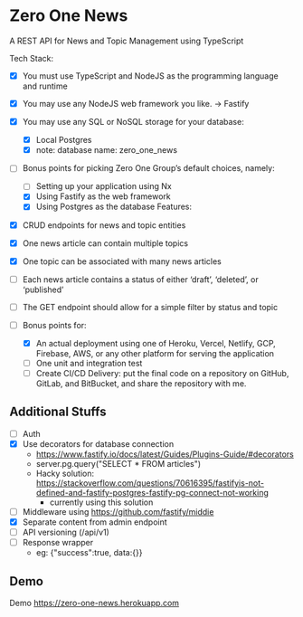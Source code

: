 # Zero One News

A REST API for News and Topic Management using TypeScript

Tech Stack:

- [x] You must use TypeScript and NodeJS as the programming language and runtime
- [x] You may use any NodeJS web framework you like. -> Fastify

- [x] You may use any SQL or NoSQL storage for your database:

  - [x] Local Postgres
  - [x] note: database name: zero_one_news

- [ ] Bonus points for picking Zero One Group’s default choices, namely:
  - [ ] Setting up your application using Nx
  - [x] Using Fastify as the web framework
  - [x] Using Postgres as the database
        Features:
- [x] CRUD endpoints for news and topic entities
- [x] One news article can contain multiple topics
- [x] One topic can be associated with many news articles
- [ ] Each news article contains a status of either ‘draft’, ‘deleted’, or ‘published’
- [ ] The GET endpoint should allow for a simple filter by status and topic
- [ ] Bonus points for:
  - [x] An actual deployment using one of Heroku, Vercel, Netlify, GCP, Firebase, AWS, or any other platform for serving the application
  - [ ] One unit and integration test
  - [ ] Create CI/CD
        Delivery: put the final code on a repository on GitHub, GitLab, and BitBucket, and share the repository with me.

## Additional Stuffs

- [ ] Auth
- [x] Use decorators for database connection
  - https://www.fastify.io/docs/latest/Guides/Plugins-Guide/#decorators
  - server.pg.query("SELECT \* FROM articles")
  - Hacky solution: https://stackoverflow.com/questions/70616395/fastifyis-not-defined-and-fastify-postgres-fastify-pg-connect-not-working
    - currently using this solution
- [ ] Middleware using https://github.com/fastify/middie
- [x] Separate content from admin endpoint
- [ ] API versioning (/api/v1)
- [ ] Response wrapper 
  - eg: {"success":true, data:{}}

## Demo

Demo https://zero-one-news.herokuapp.com

